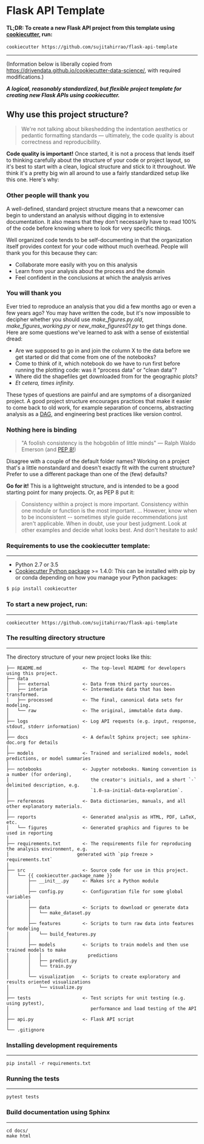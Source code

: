 # Flask API Template

#### TL;DR: To create a new Flask API project from this template using [cookiecutter](https://cookiecutter.readthedocs.io/), run:
    cookiecutter https://github.com/sujitahirrao/flask-api-template

------------

(Information below is liberally copied from https://drivendata.github.io/cookiecutter-data-science/, with required modifications.)

_**A logical, reasonably standardized, but flexible project template for creating new Flask APIs using cookiecutter.**_

## Why use this project structure?
> We're not talking about bikeshedding the indentation aesthetics or pedantic formatting standards — ultimately, the code quality is about correctness and reproducibility.

**Code quality is important!** Once started, it is not a process that lends itself to thinking carefully about the structure of your code or project layout, so it's best to start with a clean, logical structure and stick to it throughout. We think it's a pretty big win all around to use a fairly standardized setup like this one. Here's why:

### Other people will thank you
A well-defined, standard project structure means that a newcomer can begin to understand an analysis without digging in to extensive documentation. It also means that they don't necessarily have to read 100% of the code before knowing where to look for very specific things.

Well organized code tends to be self-documenting in that the organization itself provides context for your code without much overhead. People will thank you for this because they can:

* Collaborate more easily with you on this analysis
* Learn from your analysis about the process and the domain
* Feel confident in the conclusions at which the analysis arrives
 
 ### You will thank you
Ever tried to reproduce an analysis that you did a few months ago or even a few years ago? You may have written the code, but it's now impossible to decipher whether you should use *make_figures.py.old*, *make_figures_working.py* or *new_make_figures01.py* to get things done. Here are some questions we've learned to ask with a sense of existential dread:

* Are we supposed to go in and join the column X to the data before we get started or did that come from one of the notebooks?
* Come to think of it, which notebook do we have to run first before running the plotting code: was it "process data" or "clean data"?
* Where did the shapefiles get downloaded from for the geographic plots?
* _Et cetera, times infinity._  
  
These types of questions are painful and are symptoms of a disorganized project. A good project structure encourages practices that make it easier to come back to old work, for example separation of concerns, abstracting analysis as a [DAG](https://en.wikipedia.org/wiki/Directed_acyclic_graph), and engineering best practices like version control.

### Nothing here is binding
> "A foolish consistency is the hobgoblin of little minds" — Ralph Waldo Emerson (and [PEP 8!](https://www.python.org/dev/peps/pep-0008/#a-foolish-consistency-is-the-hobgoblin-of-little-minds))

Disagree with a couple of the default folder names? Working on a project that's a little nonstandard and doesn't exactly fit with the current structure? Prefer to use a different package than one of the (few) defaults?

**Go for it!** This is a lightweight structure, and is intended to be a good starting point for many projects. Or, as PEP 8 put it:

> Consistency within a project is more important. Consistency within one module or function is the most important. ... However, know when to be inconsistent -- sometimes style guide recommendations just aren't applicable. When in doubt, use your best judgment. Look at other examples and decide what looks best. And don't hesitate to ask!

### Requirements to use the cookiecutter template:
-----------
 - Python 2.7 or 3.5
 - [Cookiecutter Python package](http://cookiecutter.readthedocs.org/en/latest/installation.html) >= 1.4.0: This can be installed with pip by or conda depending on how you manage your Python packages:

``` bash
$ pip install cookiecutter
```

### To start a new project, run:
------------

    cookiecutter https://github.com/sujitahirrao/flask-api-template
    
### The resulting directory structure
------------

The directory structure of your new project looks like this: 

```
├── README.md               <- The top-level README for developers using this project.
├── data
│   ├── external            <- Data from third party sources.
│   ├── interim             <- Intermediate data that has been transformed.
│   ├── processed           <- The final, canonical data sets for modeling.
│   └── raw                 <- The original, immutable data dump.
│
├── logs                    <- Log API requests (e.g. input, response, stdout, stderr information)
│
├── docs                    <- A default Sphinx project; see sphinx-doc.org for details
│
├── models                  <- Trained and serialized models, model predictions, or model summaries
│
├── notebooks               <- Jupyter notebooks. Naming convention is a number (for ordering),
│                              the creator's initials, and a short `-` delimited description, e.g.
│                              `1.0-sa-initial-data-exploration`.
│
├── references              <- Data dictionaries, manuals, and all other explanatory materials.
│
├── reports                 <- Generated analysis as HTML, PDF, LaTeX, etc.
│   └── figures             <- Generated graphics and figures to be used in reporting
│
├── requirements.txt        <- The requirements file for reproducing the analysis environment, e.g.
│                         generated with `pip freeze > requirements.txt`
│
├── src                     <- Source code for use in this project.
│   └── {{ cookiecutter.package_name }}
│       ├── __init__.py     <- Makes src a Python module
│       │
│       ├── config.py       <- Configuration file for some global variables
│       │
│       ├── data            <- Scripts to download or generate data
│       │   └── make_dataset.py
│       │
│       ├── features        <- Scripts to turn raw data into features for modeling
│       │   └── build_features.py
│       │
│       ├── models          <- Scripts to train models and then use trained models to make
│       │   │                 predictions
│       │   ├── predict.py
│       │   └── train.py
│       │
│       └── visualization   <- Scripts to create exploratory and results oriented visualizations
│           └── visualize.py
│
├── tests                   <- Test scripts for unit testing (e.g. using pytest), 
│                              performance and load testing of the API
│
├── api.py                  <- Flask API script
│
└── .gitignore
```

### Installing development requirements
------------

    pip install -r requirements.txt

### Running the tests
------------

    pytest tests

### Build documentation using Sphinx
------------

    cd docs/
    make html

